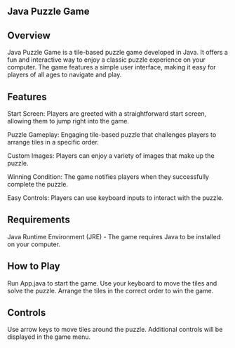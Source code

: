 ## Java Puzzle Game

## Overview
Java Puzzle Game is a tile-based puzzle game developed in Java. It offers a fun and interactive way to enjoy a classic puzzle experience on your computer. The game features a simple user interface, making it easy for players of all ages to navigate and play.

## Features
Start Screen: Players are greeted with a straightforward start screen, allowing them to jump right into the game.

Puzzle Gameplay: Engaging tile-based puzzle that challenges players to arrange tiles in a specific order.

Custom Images: Players can enjoy a variety of images that make up the puzzle.

Winning Condition: The game notifies players when they successfully complete the puzzle.

Easy Controls: Players can use keyboard inputs to interact with the puzzle.

## Requirements
Java Runtime Environment (JRE) - The game requires Java to be installed on your computer.

## How to Play
Run App.java to start the game.
Use your keyboard to move the tiles and solve the puzzle.
Arrange the tiles in the correct order to win the game.

## Controls
Use arrow keys to move tiles around the puzzle.
Additional controls will be displayed in the game menu.
